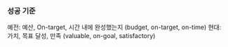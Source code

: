 ### 성공 기준
예전: 예산, On-target, 시간 내에 완성했는지 (budget, on-target, on-time)
현대: 가치, 목표 달성, 만족 (valuable, on-goal, satisfactory)